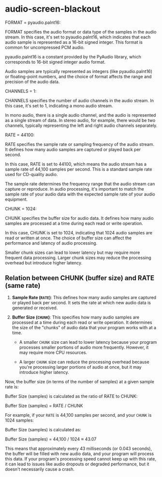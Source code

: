 # audio-screen-blackout

FORMAT = pyaudio.paInt16:

FORMAT specifies the audio format or data type of the samples in the audio stream. In this case, it's set to pyaudio.paInt16, which indicates that each audio sample is represented as a 16-bit signed integer. This format is common for uncompressed PCM audio.

pyaudio.paInt16 is a constant provided by the PyAudio library, which corresponds to 16-bit signed integer audio format.

Audio samples are typically represented as integers (like pyaudio.paInt16) or floating-point numbers, and the choice of format affects the range and precision of the audio data.

CHANNELS = 1:

CHANNELS specifies the number of audio channels in the audio stream. In this case, it's set to 1, indicating a mono audio stream.

In mono audio, there is a single audio channel, and the audio is represented as a single stream of data. In stereo audio, for example, there would be two channels, typically representing the left and right audio channels separately.

RATE = 44100:

RATE specifies the sample rate or sampling frequency of the audio stream. It defines how many audio samples are captured or played back per second.

In this case, RATE is set to 44100, which means the audio stream has a sample rate of 44,100 samples per second. This is a standard sample rate used for CD-quality audio.

The sample rate determines the frequency range that the audio stream can capture or reproduce. In audio processing, it's important to match the sample rate of your audio data with the expected sample rate of your audio equipment.

CHUNK = 1024:

CHUNK specifies the buffer size for audio data. It defines how many audio samples are processed at a time during each read or write operation.

In this case, CHUNK is set to 1024, indicating that 1024 audio samples are read or written at once. The choice of buffer size can affect the performance and latency of audio processing.

Smaller chunk sizes can lead to lower latency but may require more frequent data processing. Larger chunk sizes may reduce the processing overhead but introduce higher latency.

## Relation between CHUNK (buffer size) and RATE (same rate)

1. **Sample Rate (`RATE`)**: This defines how many audio samples are captured or played back per second. It sets the rate at which new audio data is generated or received.

2. **Buffer Size (`CHUNK`)**: This specifies how many audio samples are processed at a time during each read or write operation. It determines the size of the "chunks" of audio data that your program works with at a time.

   - A smaller `CHUNK` size can lead to lower latency because your program processes smaller portions of audio more frequently. However, it may require more CPU resources.

   - A larger `CHUNK` size can reduce the processing overhead because you're processing larger portions of audio at once, but it may introduce higher latency.

Now, the buffer size (in terms of the number of samples) at a given sample rate is:

Buffer Size (samples) is calculated as the ratio of RATE to CHUNK:

Buffer Size (samples) = RATE / CHUNK


For example, if your `RATE` is 44,100 samples per second, and your `CHUNK` is 1024 samples:

Buffer Size (samples) is calculated as:

Buffer Size (samples) = 44,100 / 1024 ≈ 43.07

This means that approximately every 43 milliseconds (or 0.043 seconds), the buffer will be filled with new audio data, and your program will process this data. If your program's processing speed cannot keep up with this rate, it can lead to issues like audio dropouts or degraded performance, but it doesn't necessarily cause a crash.
